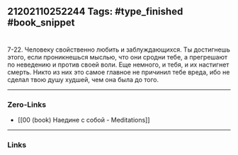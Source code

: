 21202110252244
Tags: #type_finished #book_snippet 
---
# 

 7-22. Человеку свойственно любить и заблуждающихся. Ты достигнешь этого, если проникнешься мыслью, что они сродни тебе, а прегрешают по неведению и против своей воли. Еще немного, и тебя, и их настигнет смерть. Никто из них  это самое главное  не причинил тебе вреда, ибо не сделал твою душу худшей, чем она была до того. 

---
### Zero-Links
 - [[00 (book) Наедине с собой - Meditations]]
---
### Links
